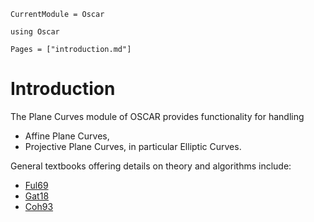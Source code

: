 ```@meta
CurrentModule = Oscar
```

```@setup oscar
using Oscar
```

```@contents
Pages = ["introduction.md"]
```

# Introduction

The Plane Curves module of OSCAR provides functionality for handling
- Affine Plane Curves,
- Projective Plane Curves, in particular Elliptic Curves.

General textbooks offering details on theory and algorithms include:
- [Ful69](@cite)
- [Gat18](@cite)
- [Coh93](@cite)
